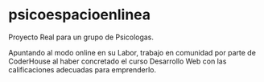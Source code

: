 # psicoespacioenlinea

Proyecto Real para un grupo de Psicologas.

Apuntando al modo online en su Labor, trabajo en comunidad por parte de CoderHouse al haber concretado el curso Desarrollo Web con las calificaciones adecuadas para emprenderlo.

